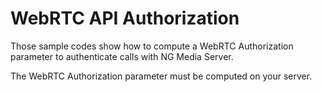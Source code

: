 # WebRTC API Authorization

Those sample codes show how to compute a WebRTC Authorization parameter to authenticate calls with NG Media Server.

The WebRTC Authorization parameter must be computed on your server.

